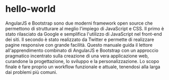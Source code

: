 # hello-world
AngularJS e Bootstrap sono due moderni framework open source che permettono di strutturare al meglio l'impiego di JavaScript e CSS. Il primo è stato rilasciato da Google e semplifica l'utilizzo di JavaScript nel front-end dei siti. Il secondo è stato realizzato da Twitter e permette di realizzare pagine responsive con grande facilità. Questo manuale guida il lettore all'apprendimento combinato di AngularJS e Bootstrap con un approccio pragmatico incentrato sulla creazione di una vera applicazione web, curandone la progettazione, lo sviluppo e la personalizzazione. Lo scopo finale è fare proprio un workflow funzionale e attuale, tenendosi alla larga dai problemi più comuni. 
